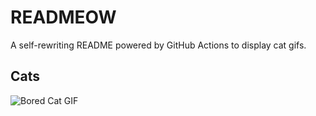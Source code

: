 # READMEOW

A self-rewriting README powered by GitHub Actions to display cat gifs.

## Cats

![Bored Cat GIF](https://media1.giphy.com/media/v1.Y2lkPTlhY2QwMmRhanl0bzMweHdjNmtyOWFyOGVpbDJ1bzdnaHR4ZXd1aTVnNW56OXFqNCZlcD12MV9naWZzX3NlYXJjaCZjdD1n/mlvseq9yvZhba/200.gif)
